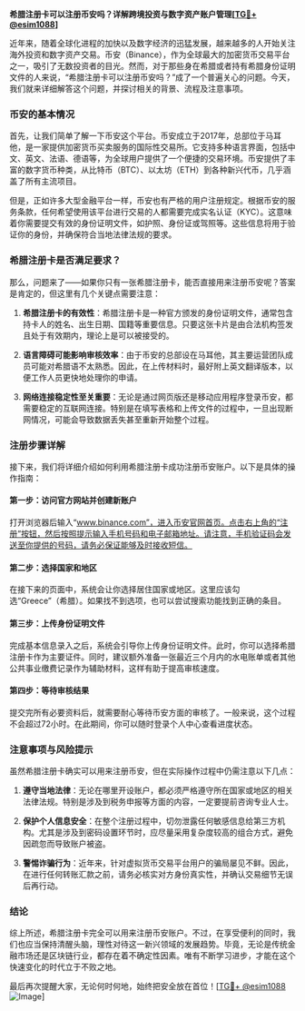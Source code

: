 **希腊注册卡可以注册币安吗？详解跨境投资与数字资产账户管理[[TG💪+ @esim1088](https://t.me/s/esim1088)]**

近年来，随着全球化进程的加快以及数字经济的迅猛发展，越来越多的人开始关注海外投资和数字资产交易。币安（Binance），作为全球最大的加密货币交易平台之一，吸引了无数投资者的目光。然而，对于那些身在希腊或者持有希腊身份证明文件的人来说，“希腊注册卡可以注册币安吗？”成了一个普遍关心的问题。今天，我们就来详细解答这个问题，并探讨相关的背景、流程及注意事项。

### 币安的基本情况

首先，让我们简单了解一下币安这个平台。币安成立于2017年，总部位于马耳他，是一家提供加密货币买卖服务的国际性交易所。它支持多种语言界面，包括中文、英文、法语、德语等，为全球用户提供了一个便捷的交易环境。币安提供了丰富的数字货币种类，从比特币（BTC）、以太坊（ETH）到各种新兴代币，几乎涵盖了所有主流项目。

但是，正如许多大型金融平台一样，币安也有严格的用户注册规定。根据币安的服务条款，任何希望使用该平台进行交易的人都需要完成实名认证（KYC）。这意味着你需要提交有效的身份证明文件，如护照、身份证或驾照等。这些信息将用于验证你的身份，并确保符合当地法律法规的要求。

### 希腊注册卡是否满足要求？

那么，问题来了——如果你只有一张希腊注册卡，能否直接用来注册币安呢？答案是肯定的，但这里有几个关键点需要注意：

1. **希腊注册卡的有效性**：希腊注册卡是一种官方颁发的身份证明文件，通常包含持卡人的姓名、出生日期、国籍等重要信息。只要这张卡片是由合法机构签发且处于有效期内，理论上是可以被接受的。
   
2. **语言障碍可能影响审核效率**：由于币安的总部设在马耳他，其主要运营团队成员可能对希腊语不太熟悉。因此，在上传材料时，最好附上英文翻译版本，以便工作人员更快地处理你的申请。

3. **网络连接稳定性至关重要**：无论是通过网页版还是移动应用程序登录币安，都需要稳定的互联网连接。特别是在填写表格和上传文件的过程中，一旦出现断网情况，可能会导致数据丢失甚至重新开始整个过程。

### 注册步骤详解

接下来，我们将详细介绍如何利用希腊注册卡成功注册币安账户。以下是具体的操作指南：

#### 第一步：访问官方网站并创建新账户
打开浏览器后输入“www.binance.com”，进入币安官网首页。点击右上角的“注册”按钮，然后按照提示输入手机号码和电子邮箱地址。请注意，手机验证码会发送至你提供的号码，请务必保证能够及时接收短信。

#### 第二步：选择国家和地区
在接下来的页面中，系统会让你选择居住国家或地区。这里应该勾选“Greece”（希腊）。如果找不到选项，也可以尝试搜索功能找到正确的条目。

#### 第三步：上传身份证明文件
完成基本信息录入之后，系统会引导你上传身份证明文件。此时，你可以选择希腊注册卡作为主要证件。同时，建议额外准备一张最近三个月内的水电账单或者其他公共事业缴费记录作为辅助材料，这样有助于提高审核速度。

#### 第四步：等待审核结果
提交完所有必要资料后，就需要耐心等待币安方面的审核了。一般来说，这个过程不会超过72小时。在此期间，你可以随时登录个人中心查看进度状态。

### 注意事项与风险提示

虽然希腊注册卡确实可以用来注册币安，但在实际操作过程中仍需注意以下几点：

1. **遵守当地法律**：无论在哪里开设账户，都必须严格遵守所在国家或地区的相关法律法规。特别是涉及到税务申报等方面的内容，一定要提前咨询专业人士。

2. **保护个人信息安全**：在整个注册过程中，切勿泄露任何敏感信息给第三方机构。尤其是涉及到密码设置环节时，应尽量采用复杂度较高的组合方式，避免因疏忽而导致账户被盗。

3. **警惕诈骗行为**：近年来，针对虚拟货币交易平台用户的骗局屡见不鲜。因此，在进行任何转账汇款之前，请务必核实对方身份真实性，并确认交易细节无误后再行动。

### 结论

综上所述，希腊注册卡完全可以用来注册币安账户。不过，在享受便利的同时，我们也应当保持清醒头脑，理性对待这一新兴领域的发展趋势。毕竟，无论是传统金融市场还是区块链行业，都存在着不确定性因素。唯有不断学习进步，才能在这个快速变化的时代立于不败之地。

最后再次提醒大家，无论何时何地，始终把安全放在首位！[[TG💪+ @esim1088](https://t.me/s/esim1088) ![Image](https://i.postimg.cc/4NQfJmqS/Snipaste-2025-05-13-00-14-12.png)]